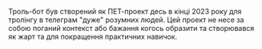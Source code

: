 Троль-бот був створений як ПЕТ-проект десь в кінці 2023 року для тролінгу в телеграм "дуже" розумних людей. 
Цей проект не несе за собою поганий контекст або бажання когось образити та створювався як жарт та для покращення практичних навичок. 
